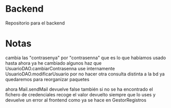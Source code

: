 # Backend

Repositorio para el backend

# Notas
cambia las "contrasenya" por "contrasenna" que es lo que habíamos usado hasta ahora
	ya he cambiado algunos
haz que UsuarioDAO.cambiarContrasenna use internamente UsuarioDAO.modificarUsuario por no hacer otra consulta distinta a la bd
ya quedaremos para reorganizar paquetes

ahora Mail.sendMail devuelve false también si no se ha encontrado el fichero de credenciales
	recoge el valor devuelto siempre que lo uses y devuelve un error al frontend como ya se hace en GestorRegistros